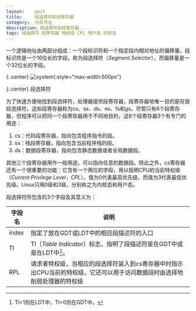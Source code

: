 ```yaml
---
layout:    post
title:     段选择符和段寄存器
category:  内存寻址
description: 段选择符和段寄存器...
tags: 段选择符 段寄存器 特权级 CPL 用户态 内核态
---
```

一个逻辑地址由两部分组成：一个段标识符和一个指定段内相对地址的偏移量。段标识符是一个16位长的字段，称为段选择符（*Segment Selector*），而偏移量是一个32位长的字段。

{:.center}
![system](/blog/images/segment_selector.png){:style="max-width:500px"}

{:.center}
段选择符

为了快速方便地找到段选择符，处理器提供段寄存器，段寄存器地唯一目的是存放段选择符。这些段寄存器称为cs、ss、ds、es、fs和gs。尽管只有6个段寄存器，但程序可以把同一个段寄存器用于不同地目的，这6个段寄存器3个有专门的用途：

1. cs：代码段寄存器，指向包含程序指令的段。
2. ss：栈段寄存器，指向包含当前程序栈的段。
3. ds：数据段寄存器，指向包含静态数据或者全局数据段。

其他三个段寄存器用作一般用途，可以指向任意的数据段。除此之外，cs寄存器还有一个很重要的功能：它含有一个两位的字段，用以指明CPU的当前特权级（*Current Privilege Level，CPL*）。值为0代表最高优先级，而值为3代表最低优先级。Linux只用0级和3级，分别称之为内核态和用户态。

段选择符所包含的3个字段及其意义为：

字段名           | 说明
------------    | -------------
index           | 指定了放在GDT或LDT中的相应段描述符的入口
TI              | TI（*Table Indicator*）标志，指明了段描述符是在GDT中或是在LDT中[^1]。
RPL             | 请求者特权级，当相应的段选择符装入到cs寄存器中时指示出CPU当前的特权级，它还可以用于访问数据段时由选择地削弱处理器的特权级

[^1]: TI=1则在LDT中，TI=0则在GDT中。